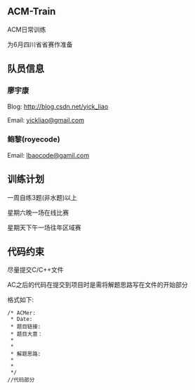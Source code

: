 ## ACM-Train
ACM日常训练

为6月四川省省赛作准备

## 队员信息
### 廖宇康
Blog: http://blog.csdn.net/yick_liao

Email: yickliao@gmail.com

### 鲍黎(royecode)
Email: lbaocode@gamil.com
## 训练计划
一周自练3题(非水题)以上

星期六晚一场在线比赛

星期天下午一场往年区域赛

## 代码约束
尽量提交C/C++文件

AC之后的代码在提交到项目时是需将解题思路写在文件的开始部分

格式如下:
```
/* ACMer:
 * Date:
 * 题目链接:
 * 题目大意：
 *
 *
 * 解题思路:
 *
 *
 */
//代码部分
```
